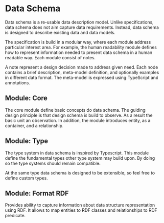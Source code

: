 # Data Schema
Data schema is a re-usable data description model.
Unlike specifications, data schema does not aim capture data requirements.
Instead, data schema is designed to describe existing data and data models.

The specification is build in a modular way, where each module address particular interest area.
For example, the human readability module defines how to represent information needed to present data schema in a human readable way.
Each module consist of notes.

A note represent a design decision made to address given need.
Each node contains a brief description, meta-model definition, and optionally examples in different data format.
The meta-model is expressed using TypeScript and annotations.

## Module: Core
The core module define basic concepts do data schema.
The guiding design principle is that design schema is build to observe.
As a result the basic unit an observation.
In addition, the module introduces entity, as a container, and a relationship.

## Module: Type
The type system in data schema is inspired by Typescript.
This module define the fundamental types other type system may build upon.
By doing so the type systems should remain compatible.

At the same type data schema is designed to be extensible, so feel free to define custom types.

## Module: Format RDF
Provides ability to capture information about data structure representation using RDF.
It allows to map entities to RDF classes and relationships to RDF predicate.
